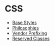# CSS #

* [Base Styles](base.md)
* [Philosophies](philosophies.md)
* [Vendor Prefixing](prefixing.md)
* [Reserved Classes](reserved.md)
